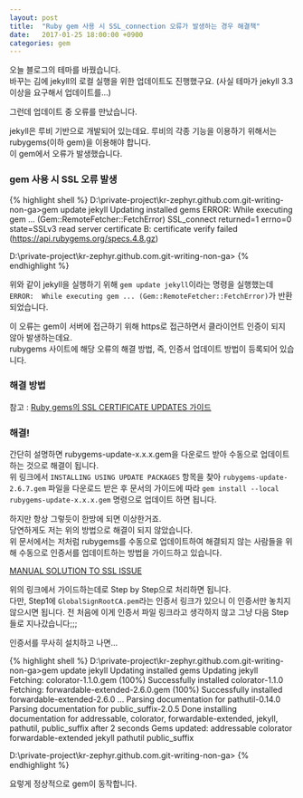 ```yaml
---
layout: post
title:  "Ruby gem 사용 시 SSL_connection 오류가 발생하는 경우 해결책"
date:   2017-01-25 18:00:00 +0900
categories: gem
---
```

오늘 블로그의 테마를 바꿨습니다.  
바꾸는 김에 jekyll의 로컬 실행을 위한 업데이트도 진행했구요. (사실 테마가 jekyll 3.3 이상을 요구해서 업데이트를...)

그런데 업데이트 중 오류를 만났습니다.  

jekyll은 루비 기반으로 개발되어 있는데요. 루비의 각종 기능을 이용하기 위해서는 rubygems(이하 gem)을 이용해야 합니다.  
이 gem에서 오류가 발생했습니다.



### gem 사용 시 SSL 오류 발생
{% highlight shell %}
D:\private-project\kr-zephyr.github.com.git-writing-non-ga>gem update jekyll
Updating installed gems
ERROR:  While executing gem ... (Gem::RemoteFetcher::FetchError)
    SSL_connect returned=1 errno=0 state=SSLv3 read server certificate B: certificate verify failed (https://api.rubygems.org/specs.4.8.gz)

D:\private-project\kr-zephyr.github.com.git-writing-non-ga>
{% endhighlight %}

위와 같이 jekyll을 실행하기 위해 `gem update jekyll`이라는 명령을 실행했는데 `ERROR:  While executing gem ... (Gem::RemoteFetcher::FetchError)`가 반환되었습니다.

이 오류는 gem이 서버에 접근하기 위해 https로 접근하면서 클라이언트 인증이 되지 않아 발생하는데요.  
rubygems 사이트에 해당 오류의 해결 방법, 즉, 인증서 업데이트 방법이 등록되어 있습니다.


### 해결 방법
참고 : [Ruby gems의 SSL CERTIFICATE UPDATES 가이드](http://guides.rubygems.org/ssl-certificate-update)



### 해결!
간단히 설명하면 rubygems-update-x.x.x.gem을 다운로드 받아 수동으로 업데이트하는 것으로 해결이 됩니다.  
위 링크에서 `INSTALLING USING UPDATE PACKAGES` 항목을 찾아 `rubygems-update-2.6.7.gem` 파일을 다운로드 받은 후 문서의 가이드에 따라 `gem install --local rubygems-update-x.x.x.gem` 명령으로 업데이트 하면 됩니다.

하지만 항상 그렇듯이 한방에 되면 이상한거죠.  
당연하게도 저는 위의 방법으로 해결이 되지 않았습니다.  
위 문서에서는 저처럼 rubygems를 수동으로 업데이트하여 해결되지 않는 사람들을 위해 수동으로 인증서를 업데이트하는 방법을 가이드하고 있습니다.

[MANUAL SOLUTION TO SSL ISSUE](http://guides.rubygems.org/ssl-certificate-update/#manual-solution-to-ssl-issue)

위의 링크에서 가이드하는데로 Step by Step으로 처리하면 됩니다.  
다만, Step1에 `GlobalSignRootCA.pem`라는 인증서 링크가 있으니 이 인증서만 놓치지 않으시면 됩니다. 전 처음에 이게 인증서 파일 링크라고 생각하지 않고 그냥 다음 Step 들로 지나갔습니다;;;

인증서를 무사히 설치하고 나면...

{% highlight shell %}
D:\private-project\kr-zephyr.github.com.git-writing-non-ga>gem update jekyll
Updating installed gems
Updating jekyll
Fetching: colorator-1.1.0.gem (100%)
Successfully installed colorator-1.1.0
Fetching: forwardable-extended-2.6.0.gem (100%)
Successfully installed forwardable-extended-2.6.0
...
Parsing documentation for pathutil-0.14.0
Parsing documentation for public_suffix-2.0.5
Done installing documentation for addressable, colorator, forwardable-extended, jekyll, pathutil, public_suffix after 2 seconds
Gems updated: addressable colorator forwardable-extended jekyll pathutil public_suffix

D:\private-project\kr-zephyr.github.com.git-writing-non-ga>
{% endhighlight %}

요렇게 정상적으로 gem이 동작합니다.